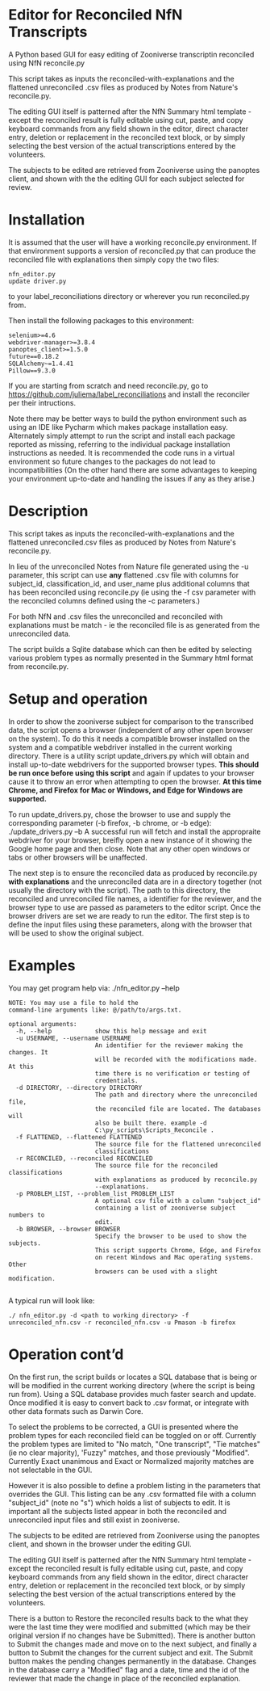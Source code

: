 # Editor for Reconciled NfN Transcripts  
A Python based GUI for easy editing of Zooniverse transcriptin reconciled using NfN reconcile.py

This script takes as inputs the reconciled-with-explanations and the flattened 
unreconciled .csv files as produced by Notes from Nature's reconcile.py.

The editing GUI itself is patterned after the NfN Summary html template - except the reconciled result is fully editable using cut, paste, and copy keyboard commands from any field shown in the editor, direct character entry, deletion or replacement in the reconciled text block, or by simply selecting the best version of the actual transcriptions entered by the volunteers.

The subjects to be edited are retrieved from Zooniverse using the panoptes client, and shown with the the editing GUI for each subject selected for review.

# Installation
It is assumed that the user will have a working reconcile.py environment.  If that environment supports a version of reconciled.py that can produce the reconciled file with explanations then simply copy the two files:

````
nfn_editor.py
update driver.py
````

to your label_reconciliations directory or wherever you run reconciled.py from.

Then install the following packages to this environment:

````
selenium>=4.6  
webdriver-manager>=3.8.4  
panoptes_client>=1.5.0  
future==0.18.2
SQLAlchemy~=1.4.41
Pillow==9.3.0
````

If you are starting from scratch and need reconcile.py, go to https://github.com/juliema/label_reconciliations and install the reconciler per their intructions.

Note there may be better ways to build the python environment such as using an IDE like Pycharm which makes package installation easy.  Alternately simply attempt to run the script and install each package reported as missing, referring to the individual package installation instructions as needed.  It is recommended the code runs in a virtual environment so future changes to the packages do not lead to incompatibilities (On the other hand there are some advantages to keeping your environment up-to-date and handling the issues if any as they arise.)  



# Description
This script takes as inputs the reconciled-with-explanations and the flattened unreconciled.csv files as produced by Notes from Nature's reconcile.py.

In lieu of the unreconciled Notes from Nature file generated using the -u parameter, this script can use **any** flattened .csv file with columns for subject_id, classification_id, and user_name plus additional columns that has been reconciled using reconcile.py (ie using the -f csv parameter with the reconciled columns defined using the -c parameters.)

For both NfN and .csv files the unreconciled and reconciled with explanations must be match - ie the reconciled file is as generated from the unreconciled data.

The script builds a Sqlite database which can then be edited by selecting various problem types as normally presented in the Summary html format from reconcile.py.


# Setup and operation
In order to show the zooniverse subject for comparison to the transcribed data, the script opens a browser (independent of any other open browser on the system). To do this it needs a compatible browser installed on the system and a compatible webdriver installed in the current working directory.  There is a utility script update_drivers.py which will obtain and install up-to-date webdrivers for the supported browser types. **This should be run once before using this script** and again if updates to your browser cause it to throw an error when attempting to open the browser. **At this time Chrome, and Firefox for Mac or Windows, and Edge for Windows are supported.**

To run update_drivers.py, chose the browser to use and supply the corresponding parameter (-b firefox, -b chrome, or -b edge):
./update_drivers.py –b <browser type>
A successful run will fetch and install the appropraite webdriver for your browser, breifly open a new instance of it showing the Google home page and then close.  Note that any other open windows or tabs or other browsers will be unaffected.    

The next step is to ensure the reconciled data as produced by reconcile.py **with explanations** and the unreconciled data are in a directory together (not usually the directory with the script).  The path to this directory, the reconciled and unreconciled file names, a identifier for the reviewer, and the browser type to use are passed as parameters to the editor script.  Once the browser drivers are set we are ready to run the editor. The first step is to define the input files using these parameters, along with the browser that will be used to show the original subject. 

# Examples
You may get program help via:
./nfn_editor.py –help

````
NOTE: You may use a file to hold the
command-line arguments like: @/path/to/args.txt.

optional arguments:
  -h, --help            show this help message and exit
  -u USERNAME, --username USERNAME
                        An identifier for the reviewer making the changes. It
                        will be recorded with the modifications made. At this
                        time there is no verification or testing of
                        credentials.
  -d DIRECTORY, --directory DIRECTORY
                        The path and directory where the unreconciled file,
                        the reconciled file are located. The databases will
                        also be built there. example -d
                        C:\py_scripts\Scripts_Reconcile .
  -f FLATTENED, --flattened FLATTENED
                        The source file for the flattened unreconciled
                        classifications
  -r RECONCILED, --reconciled RECONCILED
                        The source file for the reconciled classifications
                        with explanations as produced by reconcile.py
                        --explanations.
  -p PROBLEM_LIST, --problem_list PROBLEM_LIST
                        A optional csv file with a column "subject_id"
                        containing a list of zooniverse subject numbers to
                        edit.
  -b BROWSER, --browser BROWSER
                        Specify the browser to be used to show the subjects.
                        This script supports Chrome, Edge, and Firefox
                        on recent Windows and Mac operating systems. Other
                        browsers can be used with a slight modification.
                        
````

A typical run will look like:
````
./ nfn_editor.py -d <path to working directory> -f unreconciled_nfn.csv -r reconciled_nfn.csv -u Pmason -b firefox
````

# Operation cont’d

On the first run, the script builds or locates a SQL database that is being or will be modified in the current working directory (where the script is being run from).  Using a SQL database provides much faster search and update. Once modified it is easy to convert back to .csv format, or integrate with other data formats such as Darwin Core. 

To select the problems to be corrected, a GUI is presented where the problem types for each reconciled field can be toggled on or off. Currently the problem types are limited to "No match, "One transcript", "Tie matches" (ie no clear majority), 'Fuzzy" matches, and those previously "Modified". Currently Exact unanimous and Exact or Normalized majority matches are not selectable in the GUI.

However it is also possible to define a problem listing in the parameters that overrides the GUI.  This listing can be any .csv formatted file with a column "subject_id" (note no "s") which holds a list of subjects to edit. It is important all the subjects listed appear in both the reconciled and unreconciled input files and still exist in zooniverse.

The subjects to be edited are retrieved from Zooniverse using the panoptes client, and shown in the browser under the editing GUI.

The editing GUI itself is patterned after the NfN Summary html template - except the reconciled result is fully editable using cut, paste, and copy keyboard commands from any field shown in the editor, direct character entry, deletion or replacement in the reconciled text block, or by simply selecting the best version of the actual transcriptions entered by the volunteers.

There is a button to Restore the reconciled results back to the what they were the last time they were modified and submitted (which may be their original version if no changes have be Submitted).  There is another button to Submit the changes made and move on to the next subject, and finally a button to Submit the changes for the current subject and exit.  The Submit button makes the pending changes permanently in the database. Changes in the database carry a "Modified" flag and a date, time and the id of the reviewer that made the change in place of the reconciled explanation.

